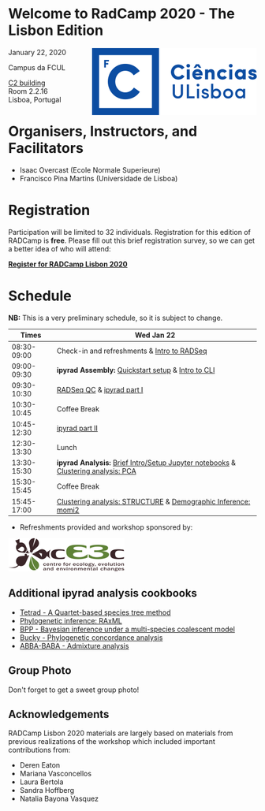 # Welcome to RadCamp 2020 - The Lisbon Edition

<div style="float: right"><img src="logos/FCUL.png" /></div>

January 22, 2020

Campus da FCUL

[C2 building](https://goo.gl/maps/pAwdY8oLWgzguNcq7)  
Room 2.2.16  
Lisboa, Portugal

# Organisers, Instructors, and Facilitators

  - Isaac Overcast (Ecole Normale Superieure)
  - Francisco Pina Martins (Universidade de Lisboa)

# Registration

Participation will be limited to 32 individuals. Registration for this edition
of RADCamp is **free**. Please fill out this brief registration survey, so we
can get a better idea of who will attend:

[**Register for RADCamp Lisbon 2020**](https://docs.google.com/forms/d/129_FxaL50mF-twSHeA8_qO8MMeYyy4JL_uVgrMB2O04/edit?ts=5dfff823)

# Schedule

__NB:__ This is a very preliminary schedule, so it is subject to change.

Times           | Wed Jan 22 |
-----           | ------ |
08:30-09:00     | Check-in and refreshments & [Intro to RADSeq](00_Intro_RAD.md) |
09:00-09:30     | **ipyrad Assembly:** [Quickstart setup](ipyrad_Install_Quickstart.md) & [Intro to CLI](02_intro_linux_CLI.md) |
09:30-10:30     | [RADSeq QC](01_setup_qc.md) & [ipyrad part I](02_ipyrad_partI_CLI.md) |
10:30-10:45     | Coffee Break |
10:45-12:30     | [ipyrad part II](03_ipyrad_partII_CLI.md)
12:30-13:30      | Lunch |
13:30-15:30      | **ipyrad Analysis:** [Brief Intro/Setup Jupyter notebooks](Jupyter_Notebook_Setup.md) & [Clustering analysis: PCA](04_PCA_API.md) | 
15:30-15:45     | Coffee Break |
15:45-17:00      | [Clustering analysis: STRUCTURE](05_STRUCTURE_API.md) & [Demographic Inference: momi2](07_momi2_API.md) |

* Refreshments provided and workshop sponsored by:

<div class="center" markdown="1">

[![cE3c](logos/cE3c.png)](https://ce3c.ciencias.ulisboa.pt)

</div>

## Additional ipyrad analysis cookbooks
* [Tetrad - A Quartet-based species tree method](https://nbviewer.jupyter.org/github/dereneaton/ipyrad/blob/master/tests/cookbook-tetrad.ipynb)
* [Phylogenetic inference: RAxML](06_RAxML_API.md)
* [BPP - Bayesian inference under a multi-species coalescent model](https://nbviewer.jupyter.org/github/dereneaton/ipyrad/blob/master/tests/cookbook-bpp-species-delimitation.ipynb)
* [Bucky - Phylogenetic concordance analysis](https://nbviewer.jupyter.org/github/dereneaton/ipyrad/blob/master/tests/cookbook-bucky.ipynb)
* [ABBA-BABA - Admixture analysis](https://nbviewer.jupyter.org/github/dereneaton/ipyrad/blob/master/tests/cookbook-abba-baba.ipynb)

## Group Photo
Don't forget to get a sweet group photo!

## Acknowledgements
RADCamp Lisbon 2020 materials are largely based on materials from previous
realizations of the workshop which included important contributions from:
* Deren Eaton
* Mariana Vasconcellos
* Laura Bertola
* Sandra Hoffberg
* Natalia Bayona Vasquez
